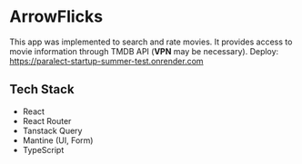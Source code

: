 # ArrowFlicks
 This app was implemented to search and rate movies. It provides access to movie information through TMDB API (**VPN** may be necessary).
 Deploy: https://paralect-startup-summer-test.onrender.com
 
 ## Tech Stack
 - React
 - React Router
 - Tanstack Query
 - Mantine (UI, Form)
 - TypeScript
